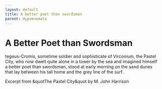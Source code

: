 ```yaml
---
layout: default
title: A better poet than swordsman
parent: Hypomnemata
---
```

# A Better Poet than Swordsman

tegeus-Cromis, sometime soldier and sophisticate of Virconium, the Pastel City, who now dwelt quite alone in a tower by the sea and imagined himself a better poet than swordsman, stood at early morning on the sand dunes that lay between his tall home and the grey line of the surf.

Excerpt from &quotThe Pastel City&quot by M. John Harrison
